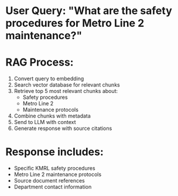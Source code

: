 # User Query: "What are the safety procedures for Metro Line 2 maintenance?"

# RAG Process:
1. Convert query to embedding
2. Search vector database for relevant chunks
3. Retrieve top 5 most relevant chunks about:
   - Safety procedures
   - Metro Line 2
   - Maintenance protocols
4. Combine chunks with metadata
5. Send to LLM with context
6. Generate response with source citations

# Response includes:
- Specific KMRL safety procedures
- Metro Line 2 maintenance protocols
- Source document references
- Department contact information